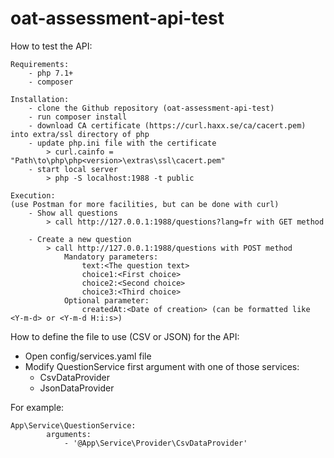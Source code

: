 # oat-assessment-api-test
How to test the API:
    
    Requirements:
        - php 7.1+ 
        - composer
        
    Installation:
        - clone the Github repository (oat-assessment-api-test)
        - run composer install
        - download CA certificate (https://curl.haxx.se/ca/cacert.pem) into extra/ssl directory of php
        - update php.ini file with the certificate
            > curl.cainfo = "Path\to\php\php<version>\extras\ssl\cacert.pem"
        - start local server
            > php -S localhost:1988 -t public 
        
    Execution:
    (use Postman for more facilities, but can be done with curl)
        - Show all questions
            > call http://127.0.0.1:1988/questions?lang=fr with GET method
        
        - Create a new question
            > call http://127.0.0.1:1988/questions with POST method
                Mandatory parameters:
                    text:<The question text>
                    choice1:<First choice>
                    choice2:<Second choice>
                    choice3:<Third choice>
                Optional parameter:
                    createdAt:<Date of creation> (can be formatted like <Y-m-d> or <Y-m-d H:i:s>)
                    
How to define the file to use (CSV or JSON) for the API:

 - Open config/services.yaml file
 - Modify QuestionService first argument with one of those services:
    - CsvDataProvider
    - JsonDataProvider

For example:

    App\Service\QuestionService:
            arguments:
                - '@App\Service\Provider\CsvDataProvider'
